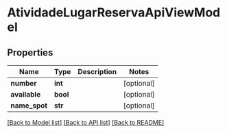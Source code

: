# AtividadeLugarReservaApiViewModel

## Properties
Name | Type | Description | Notes
------------ | ------------- | ------------- | -------------
**number** | **int** |  | [optional] 
**available** | **bool** |  | [optional] 
**name_spot** | **str** |  | [optional] 

[[Back to Model list]](../README.md#documentation-for-models) [[Back to API list]](../README.md#documentation-for-api-endpoints) [[Back to README]](../README.md)

